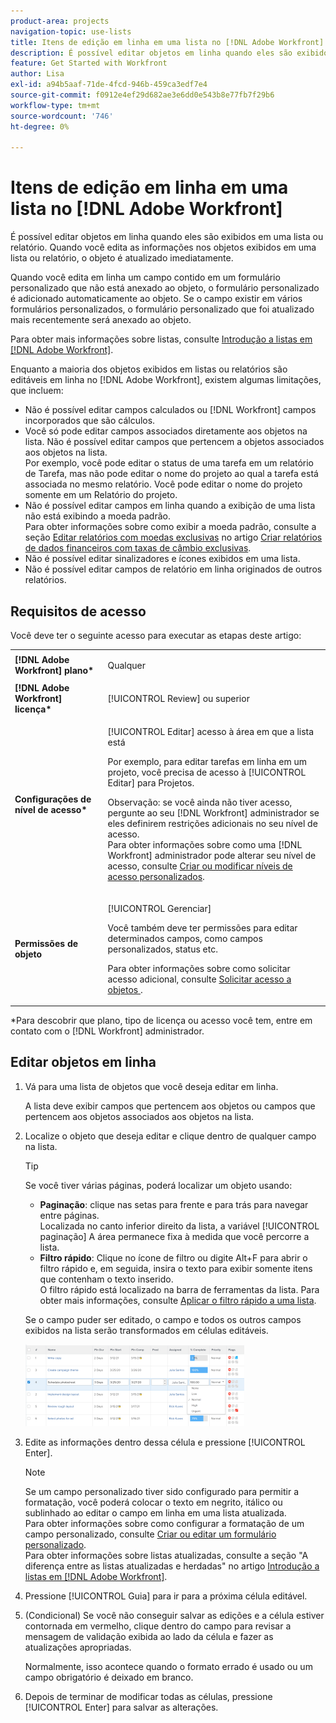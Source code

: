 ```yaml
---
product-area: projects
navigation-topic: use-lists
title: Itens de edição em linha em uma lista no [!DNL Adobe Workfront]
description: É possível editar objetos em linha quando eles são exibidos em uma lista ou relatório. Quando você edita as informações nos objetos exibidos em uma lista ou relatório, o objeto é atualizado imediatamente.
feature: Get Started with Workfront
author: Lisa
exl-id: a94b5aaf-71de-4fcd-946b-459ca3edf7e4
source-git-commit: f0912e4ef29d682ae3e6dd0e543b8e77fb7f29b6
workflow-type: tm+mt
source-wordcount: '746'
ht-degree: 0%

---
```


# Itens de edição em linha em uma lista no [!DNL Adobe Workfront]

É possível editar objetos em linha quando eles são exibidos em uma lista ou relatório. Quando você edita as informações nos objetos exibidos em uma lista ou relatório, o objeto é atualizado imediatamente.

Quando você edita em linha um campo contido em um formulário personalizado que não está anexado ao objeto, o formulário personalizado é adicionado automaticamente ao objeto. Se o campo existir em vários formulários personalizados, o formulário personalizado que foi atualizado mais recentemente será anexado ao objeto.

Para obter mais informações sobre listas, consulte [Introdução a listas em [!DNL Adobe Workfront]](../../../workfront-basics/navigate-workfront/use-lists/view-items-in-a-list.md).

Enquanto a maioria dos objetos exibidos em listas ou relatórios são editáveis em linha no [!DNL Adobe Workfront], existem algumas limitações, que incluem:

* Não é possível editar campos calculados ou [!DNL Workfront] campos incorporados que são cálculos.
* Você só pode editar campos associados diretamente aos objetos na lista. Não é possível editar campos que pertencem a objetos associados aos objetos na lista.\
   Por exemplo, você pode editar o status de uma tarefa em um relatório de Tarefa, mas não pode editar o nome do projeto ao qual a tarefa está associada no mesmo relatório. Você pode editar o nome do projeto somente em um Relatório do projeto.
* Não é possível editar campos em linha quando a exibição de uma lista não está exibindo a moeda padrão.\
   Para obter informações sobre como exibir a moeda padrão, consulte a seção [Editar relatórios com moedas exclusivas](../../../reports-and-dashboards/reports/creating-and-managing-reports/create-financial-data-reports-unique-exchange-rates.md#editing-reports-with-unique-currencies) no artigo [Criar relatórios de dados financeiros com taxas de câmbio exclusivas](../../../reports-and-dashboards/reports/creating-and-managing-reports/create-financial-data-reports-unique-exchange-rates.md).
* Não é possível editar sinalizadores e ícones exibidos em uma lista.
* Não é possível editar campos de relatório em linha originados de outros relatórios.

## Requisitos de acesso

Você deve ter o seguinte acesso para executar as etapas deste artigo:

<table style="table-layout:auto"> 
 <col> 
 <col> 
 <tbody> 
  <tr> 
   <td role="rowheader"><strong>[!DNL Adobe Workfront] plano*</strong></td> 
   <td> <p>Qualquer</p> </td> 
  </tr> 
  <tr> 
   <td role="rowheader"><strong>[!DNL Adobe Workfront] licença*</strong></td> 
   <td> <p>[!UICONTROL Review] ou superior</p> </td> 
  </tr> 
  <tr> 
   <td role="rowheader"><strong>Configurações de nível de acesso*</strong></td> 
   <td> <p>[!UICONTROL Editar] acesso à área em que a lista está</p> <p>Por exemplo, para editar tarefas em linha em um projeto, você precisa de acesso à [!UICONTROL Editar] para Projetos.</p> <p>Observação: se você ainda não tiver acesso, pergunte ao seu [!DNL Workfront] administrador se eles definirem restrições adicionais no seu nível de acesso.<br>Para obter informações sobre como uma [!DNL Workfront] administrador pode alterar seu nível de acesso, consulte <a href="../../../administration-and-setup/add-users/configure-and-grant-access/create-modify-access-levels.md" class="MCXref xref">Criar ou modificar níveis de acesso personalizados</a>.</p> </td> 
  </tr> 
  <tr> 
   <td role="rowheader"><strong>Permissões de objeto</strong></td> 
   <td> <p>[!UICONTROL Gerenciar]</p> <p>Você também deve ter permissões para editar determinados campos, como campos personalizados, status etc.</p> <p>Para obter informações sobre como solicitar acesso adicional, consulte <a href="../../../workfront-basics/grant-and-request-access-to-objects/request-access.md" class="MCXref xref">Solicitar acesso a objetos </a>.</p> </td> 
  </tr> 
 </tbody> 
</table>

&#42;Para descobrir que plano, tipo de licença ou acesso você tem, entre em contato com o [!DNL Workfront] administrador.

## Editar objetos em linha

1. Vá para uma lista de objetos que você deseja editar em linha.

   A lista deve exibir campos que pertencem aos objetos ou campos que pertencem aos objetos associados aos objetos na lista.

1. Localize o objeto que deseja editar e clique dentro de qualquer campo na lista.

   >[!TIP]
   >
   >Se você tiver várias páginas, poderá localizar um objeto usando:
   >
   >   
   >   
   >   * **Paginação**: clique nas setas para frente e para trás para navegar entre páginas.\
   >     Localizada no canto inferior direito da lista, a variável [!UICONTROL paginação] A área permanece fixa à medida que você percorre a lista.
   >   * **Filtro rápido**: Clique no ícone de filtro ou digite Alt+F para abrir o filtro rápido e, em seguida, insira o texto para exibir somente itens que contenham o texto inserido.\
   >     O filtro rápido está localizado na barra de ferramentas da lista. Para obter mais informações, consulte [Aplicar o filtro rápido a uma lista](../../../workfront-basics/navigate-workfront/use-lists/apply-quick-filter-list.md).


   Se o campo puder ser editado, o campo e todos os outros campos exibidos na lista serão transformados em células editáveis.

   ![](assets/nwe-editable-cells-350x131.png)

1. Edite as informações dentro dessa célula e pressione [!UICONTROL Enter].

   >[!NOTE]
   >
   >Se um campo personalizado tiver sido configurado para permitir a formatação, você poderá colocar o texto em negrito, itálico ou sublinhado ao editar o campo em linha em uma lista atualizada.\
   >Para obter informações sobre como configurar a formatação de um campo personalizado, consulte [Criar ou editar um formulário personalizado](../../../administration-and-setup/customize-workfront/create-manage-custom-forms/create-or-edit-a-custom-form.md).\
   >Para obter informações sobre listas atualizadas, consulte a seção &quot;A diferença entre as listas atualizadas e herdadas&quot; no artigo [Introdução a listas em [!DNL Adobe Workfront]](../../../workfront-basics/navigate-workfront/use-lists/view-items-in-a-list.md).

1. Pressione [!UICONTROL Guia] para ir para a próxima célula editável.
1. (Condicional) Se você não conseguir salvar as edições e a célula estiver contornada em vermelho, clique dentro do campo para revisar a mensagem de validação exibida ao lado da célula e fazer as atualizações apropriadas.

   Normalmente, isso acontece quando o formato errado é usado ou um campo obrigatório é deixado em branco.

1. Depois de terminar de modificar todas as células, pressione [!UICONTROL Enter] para salvar as alterações.
